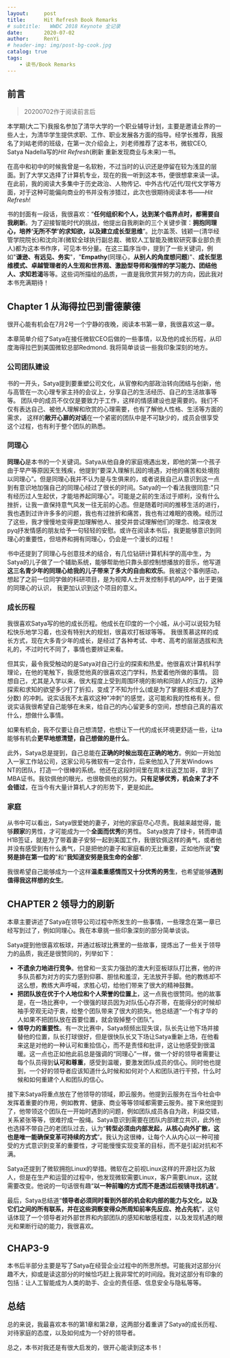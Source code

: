 ```yaml
---
layout:     post
title:      Hit Refresh Book Remarks
# subtitle:   WWDC 2018 Keynote 全记录
date:       2020-07-02
author:     RenYi
# header-img: img/post-bg-cook.jpg
catalog: true
tags:
    - 读书/Book Remarks
---
```


## 前言
>20200702作于阅读前言后

本学期(大二下)我报名参加了清华大学的一个职业辅导计划，主要是邀请业界的一些人士，为清华学生提供求职、工作、职业发展各方面的指导。经学长推荐，我报名了刘岵老师的班级，在第一次介绍会上，刘老师推荐了这本书，微软CEO, Satya Nadella写的*Hit Refresh*(刷新 重新发现商业与未来)一书。


在高中和初中的时候我曾是一名软粉，不过当时的认识还是停留在较为浅显的层面。到了大学又选择了计算机专业，现在的我一听到这本书，便很想拿来读一读。在此前，我的阅读大多集中于历史政治、人物传记、中外古代/近代/现代文学等方面，对于这种可能偏向商业的书并没有涉猎过，此次也很期待阅读本书——*Hit Refresh*!

书的封面有一段话，我很喜欢：“**任何组织和个人，达到某个临界点时，都需要自我刷新**。为了迎接智能时代的挑战，他提出自我刷新的三个关键步骤：**拥抱同理心，培养‘无所不学’的求知欲，以及建立成长型思维**”。比尔盖茨、钱颖一(清华经管学院院长)和沈向洋(微软全球执行副总裁、微软人工智能及微软研究事业部负责人)都为这本书作序，可见本书分量。在这三篇序当中，提到了一些关键词，例如"**谦逊、有远见、务实**"，"**Empathy**(同理心，**从别人的角度想问题**)"、**成长型思维模式、卓越管理者的人生观和世界观、激励型导师和强悍的学习能力、团结他人、求知若渴**等等。这些词所描绘的品质，一直是我欣赏并努力的方向，因此我对本书充满期待！

## Chapter 1 从海得拉巴到雷德蒙德

很开心能有机会在7月2号一个宁静的夜晚，阅读本书第一章，我很喜欢这一章。

本章简单介绍了Satya在接任微软CEO后做的一些事情，以及他的成长历程，从印度海得拉巴到美国微软总部Redmond. 我将简单谈谈一些我印象深刻的地方。

### 公司团队建设

书的一开头，Satya提到要重塑公司文化，从官僚和内部政治转向团结与创新，他与高管在一次心理专家主持的会议上，分享自己的生活经历、自己的生活故事等等。
团队中的成员不仅仅是要致力于工作，这样的情感建设也是需要的。我们不仅有表达自己、被他人理解和欣赏的心理需要，也有了解他人性格、生活等方面的需求，
这样的**敞开心扉的对话**在一个紧密的团队中是不可缺少的，成员会很享受这个过程，也有利于整个团队的熟悉。

### 同理心

**同理心**是本书的一个关键词。Satya从他自身的家庭境遇出发，即他的第一个孩子由于早产等原因天生残疾，他提到“要深入理解扎因的境遇，对他的痛苦和处境抱以同理心”。但是同理心我并不认为是与生俱来的，或者说我自己从意识到这一点到有意识地加强自己的同理心经过了很长的时间。Satya的一个看法我很同意:"只有经历过人生起伏，才能培养起同理心"。可能是之前的生活过于顺利，没有什么挫折，让我一直保持意气风发一往无前的心态。但是随着时间的推移生活的进行，我也遇到过许许多多的问题，我也有过挫折和痛苦，我也有过难眠的夜晚。经历过了这些，我才慢慢地变得更加理解他人、接受并尝试理解他们的理念、给深夜发pyq抒发情感的朋友给予一句轻轻的安慰。或许在阅读本书后，我更能够意识到同理心的重要性，但培养和拥有同理心，仍会是一个漫长的过程！

书中还提到了同理心与创意技术的结合，有几位钻研计算机科学的高中生，为Satya的儿子做了一个辅助系统，能够帮助他只靠头部控制想播放的音乐，他写道**这三名青少年的同理心给我的儿子带来了多大的自由和欢乐**。我被这个事例感动，想起了之前一位同学做的科研项目，是为视障人士开发控制手机的APP，出于更强的同理心的认识，
我更加认识到这个项目的意义。


### 成长历程

我很喜欢Satya写的他的成长历程。他成长在印度的一个小城，从小可以说较为轻松快乐地学习着，也没有特别大的规划，很喜欢打板球等等。
我很羡慕这样的成长方式，现在大多青少年的成长，是经过了各种考试、中考、高考的层层选拔和洗礼的，不过时代不同了，事情也要辨证来看。

但其实，最令我受触动的是Satya对自己行业的探索和热爱。他很喜欢计算机科学理论，在他的笔触下，我感觉他真的很喜欢这门学科，热爱着他所做的事情。
回想自己，尤其是入学以来，很大程度上受到周围环境的影响和同龄人的压力，这种探索和求知的欲望多少打了折扣，变成了不知为什么(或是为了掌握技术或是为了分数)
的冲刺。说实话我不太喜欢这种"冲刺"的感觉，这可能和我的性格有关。但说实话我很希望自己能够在未来，给自己的内心留更多的空间，想想自己真的喜欢什么，想做什么事情。

如果有机会，我不仅要让自己想清楚，也想让下一代的成长环境更舒适一些，让ta能够有机会**更早地想清楚，自己想做的是什么**。

此外，Satya总是提到，自己总能在**正确的时候出现在正确的地方**。例如一开始加入一家工作站公司，这家公司与微软有一定合作，后来他加入了开发Windows NT的团队，打造一个很棒的系统。他还在这段时间里在周末往返芝加哥，拿到了MBA证书。我钦佩他的眼光，也很敬佩他的努力。**只有足够优秀，机会来了才不会错过**，在当今有大量计算机人才的形势下，更是如此。

### 家庭

从书中可以看出，Satya很爱她的妻子，对他的家庭尽心尽责。我越来越觉得，能够**顾家**的男性，才可能成为一个**全面而优秀**的男性。
Satya放弃了绿卡，转而申请H1B签证，就是为了带着妻子安努一起到美国工作，我很钦佩这样的勇气，或者他并没有感受到有什么勇气，只是把他的妻子和家庭看的无比重要，正如他所说"**安努是排在第一位的**"和"**我知道安努是我生命的全部**". 

我很希望自己能够成为一个这样**温柔重感情而又十分优秀的男生**，也希望能够**遇到值得我这样想的女生**。


## CHAPTER 2 领导力的刷新

本章主要讲述了Satya在领导公司过程中所发生的一些事情，一些理念在第一章已经写到过了，例如同理心。我在本章挑一些印象深刻的部分简单谈谈。

Satya提到他很喜欢板球，并通过板球比赛里的一些故事，提炼出了一些关于领导力的品质，我还是很赞同的，列举如下：

- **不遗余力地进行竞争**。他曾和一支实力强劲的澳大利亚板球队打比赛，他的许多队员都为对方的实力感到仰慕、胆怯和羞涩，无法放开手脚。他的教练却不这么想，教练大声呼喊，求胜心切，给他们带来了很大的精神鼓舞。
- **把团队放在优于个人地位和个人荣誉的位置上**，这一点我也很赞同。他的故事是，在一场比赛中，一个很强的球员因为对队伍心存芥蒂，在能得分的时候却袖手旁观无动于衷，给整个团队带来了很大的损失。他总结道“一个有才华的人如果不把团队放在首要位置，就会毁掉整个团队”。
- **领导力的重要性**。有一次比赛中，Satya频频出现失误，队长先让他下场并接替他的位置，队长打球很好，但是很快队长又下场让Satya重新上场，在他看来这是对他的一种认可和重拾信心，而不是责怪和批评，这让他感受到很温暖。这一点也正如他此前总是强调的“同理心”一样，做一个好的领导者需要让每个队员得到**认可和尊重**，感受到温暖，要激发团队成员的信心。同时他也提到，一个好的领导者应该知道什么时候和如何对个人和团队进行干预，什么时候和如何重建个人和团队的信心。

接下来Satya将重点放在了他领导的领域，即云服务。他提到云服务在当今社会中发挥着重要的作用，例如教育、健康、商业等等领域都需要云服务。接下来他提到了，他带领这个团队在一开始时遇到的问题，例如团队成员各自为政，利益交错，关系紧张等等，很难拧成一股绳。Satya意识到需要在团队内部建立共识，此外他也选择不带自己的老团队过去，认为“**转型必须由内部发起，从核心向外扩散，这也是唯一能确保变革可持续的方式**”。我认为这很棒，让每个人从内心以一种可接受的方式意识到变革的重要性，才可能慢慢实现变革的目标，而不是引起对抗和不满。


Satya还提到了微软拥抱Linux的举措。微软在之前视Linux这样的开源社区为敌人，但是在生产和运营的过程中，他发现微软需要Linux，客户需要Linux，这就需要改变。他说的一句话很有趣“**以一种前瞻的方式而不是透过后视镜寻找机遇**”。


最后，Satya总结道“**领导者必须同时看到外部的机会和内部的能力与文化，以及它们之间的所有联系，并在这些洞察变得众所周知前率先反应、抢占先机**”，这句话体现了一个领导者对外部世界和内部团队的感知和敏感程度，以及发现机遇的眼光和果断行动的能力，我很喜欢。

## CHAP3-9

本书后半部分主要是写了Satya在经营企业过程中的所思所想。可能我对这部分兴趣不大，抑或是读这部分的时候恰巧赶上我非常忙的时间段。我对这部分有印象的包括：让人工智能成为人类的助手、企业的责任感、信息安全与隐私等等。

## 总结

总的来说，我最喜欢本书的第1章和第2章，这两部分着重讲了Satya的成长历程、对待家庭的态度，以及如何成为一个好的领导者。

总之，本书对我还是有很大启发的，很开心能读到这本书！
